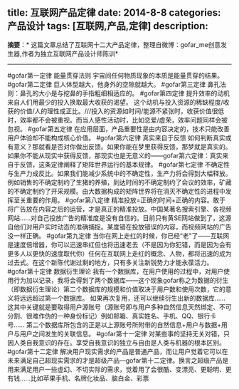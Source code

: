 title: 互联网产品定律
date: 2014-8-8
categories: 产品设计
tags: [互联网,产品,定律]
description:
---
**摘要**：* 这篇文章总结了互联网十二大产品定律，整理自微博：gofar_me创意发生器,作者为独立互联网产品设计师陈训*
***
<!--more-->
#gofar第一定律
能量贯穿法则
宇宙间任何物质现象的本质是能量贯穿的结果。
#gofar第二定律
巨人体型越大，他身外的空隙就越大。 
#gofar第三定律
鼻孔法则：鼻孔的大小是与挖鼻的手指粗细相适应的。
#gofar第四定律
提升效率的动机来自人们用最少的投入换取最大收获的渴望。
这个动机与投入资源的稀缺程度/收获的价值/人的理性成正比。///投入的资源如时间/能源不紧张时，收获价值很低时，效率都不会被重视。而当人感性活动时，比如恋爱/虚荣，效率问题同样会被忽视。
#gofar第五定律
在应用层面，产品重要性是由内容决定的，技术只能改善用户体验却不能构成核心价值。
#gofar第六定律
真实来自于反馈
如何判断真实或有意义？那就看是否对你做出反馈。如果你能在梦里获得反馈，那梦就是真实的。如果你不能从现实中获得反馈，那现实也是无意义的——gofar第六定律：真实来自于反馈，这条定律阐释了矩阵世界运行的基本规律。
#gofar第七定律
不确定性与生产力成反比。如果我们能减少系统中的不确定性，生产力将会得到大幅释放。例如销售的不确定制约了生猪的养殖，到达时间的不确定制约了会议的效率，矿藏的不确定制约了开采规模。由大数据构成的矩阵世界将在消灭不确定性的进程中发挥至关重要的作用。
#gofar第八定律
精准投放=正确的时间+正确的内容。敢于将广告放在内容之后的运营，才是真正的精准投放。中国某著名搜索引擎、各视频网站……对自己投放广告的精准度是没有自信的。目前只有黄SE网站做到了，这源自他们对用户实时动态的准确捕捉。某度错在投放错误的内容，而视频网站的广告没一样正确。
#gofar第九定律
当你在网上走红的时候，你已经“老"了——互联网是速度倍增器，你可以迅速串红但也将迅速老去（不是因为你犯错，而是因为会有更多人以更快的速度取代你）任何在互联网上走红的概念、人物，都将迅速的成为过去式。在这个新陈代谢过剩的地方，只有多关注新锐势力才能永葆活力。
#gofar第十定律
数据衍生理论
我有一个数据库，在用户使用的过程中，对用户使用行为加以记录，我将会得到了两个数据库——这个现象gofar称之为数据的衍生（即数据衍生理论）第二个数据库的规模和价值取决于用户数和使用次数，它的意义将远远超过第一个数据库。
如果再次复用，还可以继续衍生出新的数据库……这其中关键就是要取得用户源账号（源账号即与用户多种自然信息天然绑定、不可分割、很难作伪的一种身份标记）例如邮箱、真实姓名、手机、QQ、银行卡号……
第二个数据库所包含的正是以上源账号所附带的自然信息+用户与数据+用户与用户之间发生的关联信息。
#gofar第十一定律
对某些事的坚持无关对错，只因人类自我意识的存在。享受自我意识的独立与自由是人类与机器的根本区别。
#gofar第十二定律
解决用户现实需求的产品是普通产品，而让用户觉着它可以在未来满足自己超现实需求的才是超级产品—gofar第十二定律。换言之超级产品是用来满足用户一些虚幻、不切实际的需求，觉着用了会很酷、变漂亮、更聪明、更有钱……比如苹果手机、名牌化妆品、脑白金、彩票